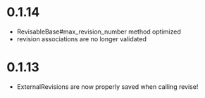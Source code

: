 # 0.1.14
- RevisableBase#max_revision_number method optimized
- revision associations are no longer validated

# 0.1.13
- ExternalRevisions are now properly saved when calling revise!